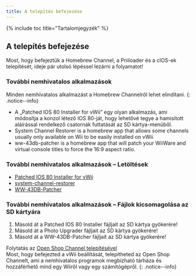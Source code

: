 ```yaml
---
title: A telepítés befejezése
---
```


{% include toc title="Tartalomjegyzék" %}

## A telepítés befejezése

Most, hogy befejeztük a Homebrew Channel, a Priiloader és a cIOS-ek telepítését, ideje pár utolsó lépéssel lezárni a folyamatot!

### További nemhivatalos alkalmazások

Minden nemhivatalos alkalmazást a Homebrew Channelről lehet elindítani.
{: .notice--info}

- A „Patched IOS 80 Installer for vWii” egy olyan alkalmazás, ami módosítja a konzol létező IOS 80-ját, hogy lehetővé tegye a hamisított aláírással rendelkező csatornák futtatását az SD kártya-menüből.
- System Channel Restorer is a homebrew app that allows some channels usually only available on Wii to be easily installed on vWii.
- ww-43db-patcher is a homebrew app that will patch your WiiWare and virtual console titles to force the 16:9 aspect ratio.

### További nemhivatalos alkalmazások – Letöltések

- [Patched IOS 80 Installer for vWii](https://oscwii.org/library/app/Patched_IOS80_Installer_for_vWii)
- [system-channel-restorer](https://oscwii.org/library/app/system-channel-restorer)
- [WW-43DB-Patcher](https://oscwii.org/library/app/ww-43db-patcher)

### További nemhivatalos alkalmazások – Fájlok kicsomagolása az SD kártyára

1. Másold át a Patched IOS 80 Installer fájljait az SD kártya gyökerére!
2. Másold át a Photo Upgrader fájljait az SD kártya gyökerére!
3. Másold át a WW-43DB-Patcher fájljait az SD kártya gyökerére!

Folytatás az <a href="osc">Open Shop Channel telepítésével</a> <br>
Most, hogy befejezted a vWii beállítását, telepítheted az Open Shop Channelt, ami a nemhivatalos programok megbízható tárháza és hozzáférhető mind egy Wiiről vagy egy számítógépről.
{: .notice--info}
